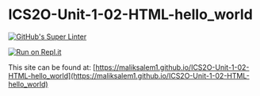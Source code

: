 # ICS2O-Unit-1-02-HTML-hello_world
[![GitHub's Super Linter](https://github.com/maliksalem1/ICS2O-Unit-1-02-HTML-hello_world/workflows/GitHub's%20Super%20Linter/badge.svg)](https://github.com/maliksalem1/ICS2O-Unit-1-02-HTML-hello_world/actions)

[![Run on Repl.it](https://repl.it/badge/github/maliksalem1/ICS2O-Unit-1-02-HTML-hello_world)](https://repl.it/github/maliksalem1/ICS2O-Unit-1-02-HTML-hello_world)

This site can be found at: [https://maliksalem1.github.io/ICS2O-Unit-1-02-HTML-hello_world](https://maliksalem1.github.io/ICS2O-Unit-1-02-HTML-hello_world)
